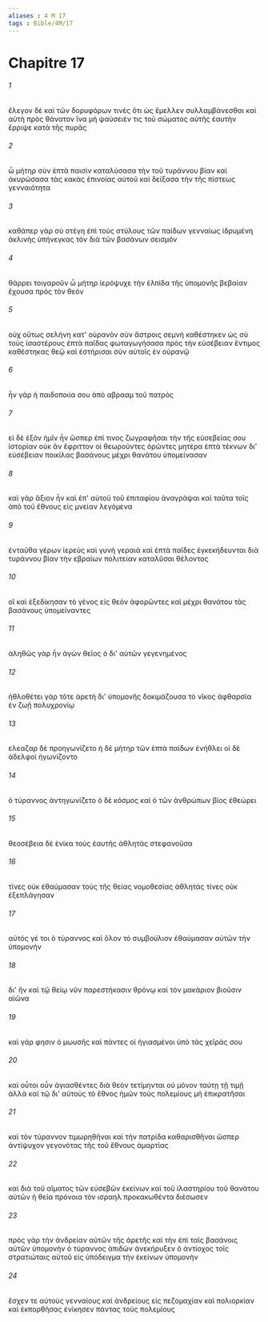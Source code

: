 ```yaml
---
aliases : 4 M 17
tags : Bible/4M/17
---
```


# Chapitre 17

###### 1
ἔλεγον δὲ καὶ τῶν δορυφόρων τινὲς ὅτι ὡς ἔμελλεν συλλαμβάνεσθαι καὶ αὐτὴ πρὸς θάνατον ἵνα μὴ ψαύσειέν τις τοῦ σώματος αὐτῆς ἑαυτὴν ἔρριψε κατὰ τῆς πυρᾶς
###### 2
ὦ μήτηρ σὺν ἑπτὰ παισὶν καταλύσασα τὴν τοῦ τυράννου βίαν καὶ ἀκυρώσασα τὰς κακὰς ἐπινοίας αὐτοῦ καὶ δείξασα τὴν τῆς πίστεως γενναιότητα
###### 3
καθάπερ γὰρ σὺ στέγη ἐπὶ τοὺς στύλους τῶν παίδων γενναίως ἱδρυμένη ἀκλινὴς ὑπήνεγκας τὸν διὰ τῶν βασάνων σεισμόν
###### 4
θάρρει τοιγαροῦν ὦ μήτηρ ἱερόψυχε τὴν ἐλπίδα τῆς ὑπομονῆς βεβαίαν ἔχουσα πρὸς τὸν θεόν
###### 5
οὐχ οὕτως σελήνη κατ' οὐρανὸν σὺν ἄστροις σεμνὴ καθέστηκεν ὡς σὺ τοὺς ἰσαστέρους ἑπτὰ παῖδας φωταγωγήσασα πρὸς τὴν εὐσέβειαν ἔντιμος καθέστηκας θεῷ καὶ ἐστήρισαι σὺν αὐτοῖς ἐν οὐρανῷ
###### 6
ἦν γὰρ ἡ παιδοποιία σου ἀπὸ αβρααμ τοῦ πατρός
###### 7
εἰ δὲ ἐξὸν ἡμῖν ἦν ὥσπερ ἐπί τινος ζωγραφῆσαι τὴν τῆς εὐσεβείας σου ἱστορίαν οὐκ ἂν ἔφριττον οἱ θεωροῦντες ὁρῶντες μητέρα ἑπτὰ τέκνων δι' εὐσέβειαν ποικίλας βασάνους μέχρι θανάτου ὑπομείνασαν
###### 8
καὶ γὰρ ἄξιον ἦν καὶ ἐπ' αὐτοῦ τοῦ ἐπιταφίου ἀναγράψαι καὶ ταῦτα τοῖς ἀπὸ τοῦ ἔθνους εἰς μνείαν λεγόμενα
###### 9
ἐνταῦθα γέρων ἱερεὺς καὶ γυνὴ γεραιὰ καὶ ἑπτὰ παῖδες ἐγκεκήδευνται διὰ τυράννου βίαν τὴν εβραίων πολιτείαν καταλῦσαι θέλοντος
###### 10
οἳ καὶ ἐξεδίκησαν τὸ γένος εἰς θεὸν ἀφορῶντες καὶ μέχρι θανάτου τὰς βασάνους ὑπομείναντες
###### 11
ἀληθῶς γὰρ ἦν ἀγὼν θεῖος ὁ δι' αὐτῶν γεγενημένος
###### 12
ἠθλοθέτει γὰρ τότε ἀρετὴ δι' ὑπομονῆς δοκιμάζουσα τὸ νῖκος ἀφθαρσία ἐν ζωῇ πολυχρονίῳ
###### 13
ελεαζαρ δὲ προηγωνίζετο ἡ δὲ μήτηρ τῶν ἑπτὰ παίδων ἐνήθλει οἱ δὲ ἀδελφοὶ ἠγωνίζοντο
###### 14
ὁ τύραννος ἀντηγωνίζετο ὁ δὲ κόσμος καὶ ὁ τῶν ἀνθρώπων βίος ἐθεώρει
###### 15
θεοσέβεια δὲ ἐνίκα τοὺς ἑαυτῆς ἀθλητὰς στεφανοῦσα
###### 16
τίνες οὐκ ἐθαύμασαν τοὺς τῆς θείας νομοθεσίας ἀθλητάς τίνες οὐκ ἐξεπλάγησαν
###### 17
αὐτός γέ τοι ὁ τύραννος καὶ ὅλον τὸ συμβούλιον ἐθαύμασαν αὐτῶν τὴν ὑπομονήν
###### 18
δι' ἣν καὶ τῷ θείῳ νῦν παρεστήκασιν θρόνῳ καὶ τὸν μακάριον βιοῦσιν αἰῶνα
###### 19
καὶ γάρ φησιν ὁ μωυσῆς καὶ πάντες οἱ ἡγιασμένοι ὑπὸ τὰς χεῖράς σου
###### 20
καὶ οὗτοι οὖν ἁγιασθέντες διὰ θεὸν τετίμηνται οὐ μόνον ταύτῃ τῇ τιμῇ ἀλλὰ καὶ τῷ δι' αὐτοὺς τὸ ἔθνος ἡμῶν τοὺς πολεμίους μὴ ἐπικρατῆσαι
###### 21
καὶ τὸν τύραννον τιμωρηθῆναι καὶ τὴν πατρίδα καθαρισθῆναι ὥσπερ ἀντίψυχον γεγονότας τῆς τοῦ ἔθνους ἁμαρτίας
###### 22
καὶ διὰ τοῦ αἵματος τῶν εὐσεβῶν ἐκείνων καὶ τοῦ ἱλαστηρίου τοῦ θανάτου αὐτῶν ἡ θεία πρόνοια τὸν ισραηλ προκακωθέντα διέσωσεν
###### 23
πρὸς γὰρ τὴν ἀνδρείαν αὐτῶν τῆς ἀρετῆς καὶ τὴν ἐπὶ ταῖς βασάνοις αὐτῶν ὑπομονὴν ὁ τύραννος ἀπιδὼν ἀνεκήρυξεν ὁ ἀντίοχος τοῖς στρατιώταις αὐτοῦ εἰς ὑπόδειγμα τὴν ἐκείνων ὑπομονὴν
###### 24
ἔσχεν τε αὐτοὺς γενναίους καὶ ἀνδρείους εἰς πεζομαχίαν καὶ πολιορκίαν καὶ ἐκπορθήσας ἐνίκησεν πάντας τοὺς πολεμίους
